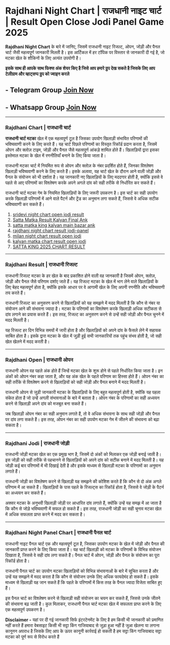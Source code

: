  # Rajdhani Night Chart | राजधानी नाइट चार्ट | Result Open Close Jodi Panel Game  2025

**Rajdhani Night Chart** के बारे में जानिए, जिसमें राजधानी नाइट रिजल्ट, ओपन, जोड़ी और पैनल चार्ट जैसी महत्वपूर्ण जानकारी मिलती है। इस आर्टिकल में हर टॉपिक पर विस्तार से जानकारी दी गई है, जो मटका खेल के शौकिनों के लिए अत्यंत उपयोगी है।

**इसके साथ ही आपके साथ फिक्स अंक शेयर किए है जिसे आप हमारे ग्रुप देख सकते है जिसके लिए आप टेलीग्राम और व्हाट्सप्प ग्रुप को ज्वाइन करले**
## - Telegram  Group  [Join Now](https://t.me/Hindiupdate201)

## - Whatsapp Group  [Join Now](https://whatsapp.com/channel/0029Vay2FudAzNbmVl8KtW14)

---

### Rajdhani Chart | राजधानी चार्ट  

**राजधानी चार्ट मटका**  खेल में एक महत्वपूर्ण टूल है जिसका उपयोग खिलाड़ी संभावित परिणामों की भविष्यवाणी करने के लिए करते हैं। यह चार्ट पिछले परिणामों का विस्तृत रिकॉर्ड प्रदान करता है, जिसमें ओपन और क्लोज़ टाइम, जोड़ी और पैनल जैसे महत्वपूर्ण आंकड़े शामिल होते हैं। खिलाड़ियों द्वारा इसका इस्तेमाल मटका के खेल में रणनीतियाँ बनाने के लिए किया जाता है।  

राजधानी मटका चार्ट में नियमित रूप से ओपन और क्लोज़ के नंबर प्रदर्शित होते हैं, जिनका विश्लेषण खिलाड़ी भविष्यवाणी करने के लिए करते हैं। इसके अलावा, यह चार्ट खेल के दौरान आने वाली जोड़ी और पैनल के संयोजन को भी दर्शाता है। यह जानकारी नए खिलाड़ियों के लिए मददगार होती है, क्योंकि इससे वे पहले से आए परिणामों का विश्लेषण करके अपने अगले दांव को सही तरीके से निर्धारित कर सकते हैं।  

राजधानी चार्ट मटका गेम के नियमित खिलाड़ियों के लिए जरूरी उपकरण है। इस चार्ट का सही उपयोग करके खिलाड़ी परिणामों में आने वाले पैटर्न और ट्रेंड का अनुमान लगा सकते हैं, जिससे वे अधिक सटीक भविष्यवाणी कर सकते हैं।  


1. [sridevi night chart open jodi result](https://github.com/sridevi-night-chart-open-jodi-result)
2. [Satta Matka Result Kalyan Final Ank](https://github.com/Satta-Matka-Result-Kalyan-Final-Ank/)
3. [satta matka king kalyan main bazar ank](https://github.com/satta-matka-king-kalyan-main-bazar-ank/)
4. [rajdhani night chart result jodi-panel](https://github.com/rajdhani-night-chart-result-jodi-panel)
5. [milan night chart result open jodi](https://github.com/milan-night-chart-result-open-jodi)
6. [kalyan matka chart result open jodi](https://github.com/kalyan-matka-chart-result-open-jodi)
7. [SATTA KING 2025 CHART RESULT](https://github.com/SATTA-KING-2025-CHART-RESULT)
---

### Rajdhani Result | राजधानी रिजल्ट  

राजधानी रिजल्ट मटका के हर खेल के बाद प्रकाशित होने वाली वह जानकारी है जिसमें ओपन, क्लोज़, जोड़ी और पैनल जैसे परिणाम दर्शाए जाते हैं। यह रिजल्ट मटका के खेल में भाग लेने वाले खिलाड़ियों के लिए बेहद महत्वपूर्ण होता है, क्योंकि इसके आधार पर वे आगामी खेल के लिए अपनी रणनीति और भविष्यवाणी तय करते हैं।  

राजधानी रिजल्ट का अनुसरण करने से खिलाड़ियों को यह समझने में मदद मिलती है कि कौन से नंबर या संयोजन आने की संभावना ज्यादा है। मटका के परिणामों का विश्लेषण करके खिलाड़ी अधिक सटीकता से दांव लगाने का प्रयास करते हैं। इस तरह, रिजल्ट का अनुसरण करने से उन्हें सही जोड़ी और पैनल चुनने में मदद मिलती है।  

यह रिजल्ट हर दिन विभिन्न समयों में जारी होता है और खिलाड़ियों को अपने दांव के फैसले लेने में सहायक साबित होता है। इसके द्वारा मटका के खेल में जुड़ी हुई सभी जानकारियों तक पहुंच संभव होती है, जो सही खेल खेलने में मदद करती है।  

---

### Rajdhani Open | राजधानी ओपन  

राजधानी ओपन वह पहले अंक होते हैं जिन्हें मटका खेल के शुरू होने से पहले निर्धारित किया जाता है। इन अंकों को ओपन नंबर कहा जाता है, और यह अंक खेल के पहले परिणाम का हिस्सा होते हैं। ओपन नंबर का सही तरीके से विश्लेषण करने से खिलाड़ियों को सही जोड़ी और पैनल बनाने में मदद मिलती है।  

राजधानी ओपन से जुड़ी जानकारी मटका के खिलाड़ियों के लिए बहुत महत्वपूर्ण होती है, क्योंकि यह पहला संकेत होता है जो उन्हें अगली संभावनाओं के बारे में बताता है। ओपन नंबर के परिणामों का सही अध्ययन करने से खिलाड़ी अपने दांव को मजबूत बना सकते हैं।  

जब खिलाड़ी ओपन नंबर का सही अनुमान लगाते हैं, तो वे अधिक संभावना के साथ सही जोड़ी और पैनल पर दांव लगा सकते हैं। इस तरह, ओपन नंबर का सही उपयोग मटका गेम में जीतने की संभावना को बढ़ा सकता है।  

---

### Rajdhani Jodi | राजधानी जोड़ी  

राजधानी जोड़ी मटका खेल का एक प्रमुख भाग है, जिसमें दो अंकों को मिलाकर एक जोड़ी बनाई जाती है। इस जोड़ी को सही तरीके से पहचानने से खिलाड़ियों को अपने दांव को सटीक बनाने में मदद मिलती है। यह जोड़ी कई बार परिणामों में भी दिखाई देती है और इसके माध्यम से खिलाड़ी मटका के परिणामों का अनुमान लगाते हैं।  

राजधानी जोड़ी का विश्लेषण करने से खिलाड़ी यह समझने की कोशिश करते हैं कि कौन से दो अंक अगले परिणाम में आ सकते हैं। खिलाड़ियों के पास पहले के रिजल्ट्स का रिकॉर्ड होता है, जिससे वे जोड़ी के पैटर्न का अध्ययन कर सकते हैं।  

अक्सर मटका के अनुभवी खिलाड़ी जोड़ी पर आधारित दांव लगाते हैं, क्योंकि उन्हें यह समझ में आ जाता है कि कौन से जोड़े भविष्यवाणी में सफल हो सकते हैं। इस तरह, राजधानी जोड़ी का सही चुनाव मटका खेल में अधिक सफलता प्राप्त करने में मदद कर सकता है।  

---

### Rajdhani Night Panel Chart | राजधानी पैनल चार्ट  

राजधानी नाइट पैनल चार्ट एक और महत्वपूर्ण टूल है, जिसका उपयोग मटका के खेल में जोड़ी और पैनल की जानकारी प्राप्त करने के लिए किया जाता है। यह चार्ट खिलाड़ी को मटका के परिणामों के विभिन्न संयोजन दिखाता है, जिससे वे सही दांव लगा सकते हैं। पैनल चार्ट में ओपन, जोड़ी और पैनल के संयोजन का पूरा रिकॉर्ड होता है।  

राजधानी पैनल चार्ट का उपयोग मटका खिलाड़ियों को विभिन्न संभावनाओं के बारे में सूचित करता है और उन्हें यह समझने में मदद करता है कि कौन से संयोजन उनके लिए अधिक फायदेमंद हो सकते हैं। इसके माध्यम से खिलाड़ी यह जान सकते हैं कि पहले के परिणामों में किस तरह के पैनल ज्यादा विजेता साबित हुए हैं।  

इस पैनल चार्ट का विश्लेषण करने से खिलाड़ी सही संयोजन का चयन कर सकते हैं, जिससे उनके जीतने की संभावना बढ़ जाती है। कुल मिलाकर, राजधानी पैनल चार्ट मटका खेल में सफलता प्राप्त करने के लिए एक महत्वपूर्ण उपकरण है।  

**Disclaimer -** यहां पर दी गई जानकारी सिर्फ इंटरटेनमेंट के लिए है हम किसी भी जानकारी को प्रमाणित नहीं करते हैं हमारा वेबसाइट किसी भी सट्टा किंग गाजियाबाद से जुड़ा हुआ नहीं है जुआ खेलना या लगाना कानूनन अपराध है जिसके लिए आप के ऊपर कानूनी कार्रवाई हो सकती है हम सट्टा किंग गाजियाबाद सट्टा मटका को पूर्ण रूप से विरोध करते हैं
